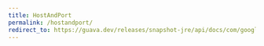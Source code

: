 ```yaml
---
title: HostAndPort
permalink: /hostandport/
redirect_to: https://guava.dev/releases/snapshot-jre/api/docs/com/google/common/net/HostAndPort.html
---
```

